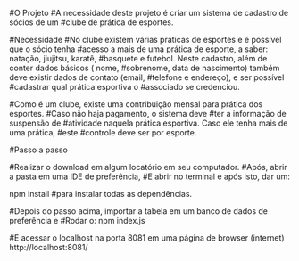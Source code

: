 #O Projeto
#A necessidade deste projeto é criar um sistema de cadastro de sócios de um 
#clube de prática de esportes.

#Necessidade
#No clube existem várias práticas de esportes e é possível que o sócio tenha 
#acesso a mais de uma prática de esporte, a saber: natação, jiujitsu, karatê, 
#basquete e futebol. Neste cadastro, além de conter dados básicos ( nome, 
#sobrenome, data de nascimento) também deve existir dados de contato (email,
#telefone e endereço), e ser possível #cadastrar qual prática esportiva o 
#associado se credenciou.

#Como é um clube, existe uma contribuição mensal para prática dos esportes. 
#Caso não haja pagamento, o sistema deve #ter a informação de suspensão de
#atividade naquela prática esportiva. Caso ele tenha mais de uma prática, 
#este #controle deve ser por esporte.

#Passo a passo

#Realizar o download em algum locatório em seu computador.
#Após, abrir a pasta em uma IDE de preferência,
#E abrir no terminal e após isto, dar um: 

npm install #para instalar todas as dependências.

#Depois do passo acima, importar a tabela em um banco de dados de preferência e
#Rodar o: 
npm index.js 

#E acessar o localhost na porta 8081 em uma página de browser (internet)
http://localhost:8081/
